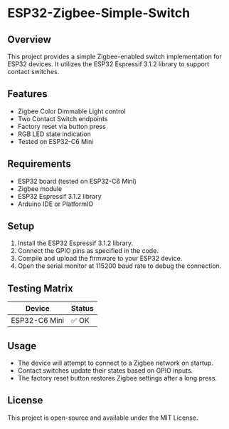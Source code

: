 # ESP32-Zigbee-Simple-Switch

## Overview
This project provides a simple Zigbee-enabled switch implementation for ESP32 devices. It utilizes the ESP32 Espressif 3.1.2 library to support contact switches.

## Features
- Zigbee Color Dimmable Light control
- Two Contact Switch endpoints
- Factory reset via button press
- RGB LED state indication
- Tested on ESP32-C6 Mini

## Requirements
- ESP32 board (tested on ESP32-C6 Mini)
- Zigbee module
- ESP32 Espressif 3.1.2 library
- Arduino IDE or PlatformIO

## Setup
1. Install the ESP32 Espressif 3.1.2 library.
2. Connect the GPIO pins as specified in the code.
3. Compile and upload the firmware to your ESP32 device.
4. Open the serial monitor at 115200 baud rate to debug the connection.

## Testing Matrix
| Device          | Status |
|----------------|--------|
| ESP32-C6 Mini | ✅ OK  |

## Usage
- The device will attempt to connect to a Zigbee network on startup.
- Contact switches update their states based on GPIO inputs.
- The factory reset button restores Zigbee settings after a long press.

## License
This project is open-source and available under the MIT License.
